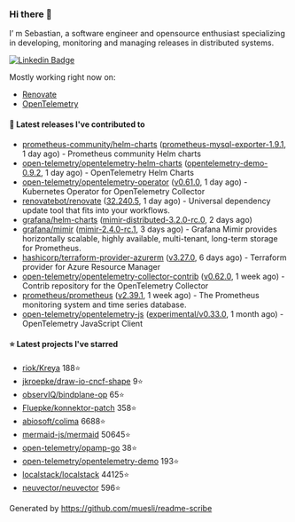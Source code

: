 ### Hi there 👋

I’ m Sebastian, a software engineer and opensource enthusiast specializing in developing, monitoring and managing releases in distributed systems.

[![Linkedin Badge](https://img.shields.io/badge/-LinkedIn-blue?style=flat&logo=Linkedin&logoColor=white&link=https://www.linkedin.com/in/sebastian-poxhofer/)](https://www.linkedin.com/in/sebastian-poxhofer/)

Mostly working right now on:
- [Renovate](https://github.com/renovatebot/renovate)
- [OpenTelemetry](https://github.com/open-telemetry)



#### 🚀 Latest releases I've contributed to

- [prometheus-community/helm-charts](https://github.com/prometheus-community/helm-charts) ([prometheus-mysql-exporter-1.9.1](https://github.com/prometheus-community/helm-charts/releases/tag/prometheus-mysql-exporter-1.9.1), 1 day ago) - Prometheus community Helm charts
- [open-telemetry/opentelemetry-helm-charts](https://github.com/open-telemetry/opentelemetry-helm-charts) ([opentelemetry-demo-0.9.2](https://github.com/open-telemetry/opentelemetry-helm-charts/releases/tag/opentelemetry-demo-0.9.2), 1 day ago) - OpenTelemetry Helm Charts
- [open-telemetry/opentelemetry-operator](https://github.com/open-telemetry/opentelemetry-operator) ([v0.61.0](https://github.com/open-telemetry/opentelemetry-operator/releases/tag/v0.61.0), 1 day ago) - Kubernetes Operator for OpenTelemetry Collector
- [renovatebot/renovate](https://github.com/renovatebot/renovate) ([32.240.5](https://github.com/renovatebot/renovate/releases/tag/32.240.5), 1 day ago) - Universal dependency update tool that fits into your workflows.
- [grafana/helm-charts](https://github.com/grafana/helm-charts) ([mimir-distributed-3.2.0-rc.0](https://github.com/grafana/helm-charts/releases/tag/mimir-distributed-3.2.0-rc.0), 2 days ago)
- [grafana/mimir](https://github.com/grafana/mimir) ([mimir-2.4.0-rc.1](https://github.com/grafana/mimir/releases/tag/mimir-2.4.0-rc.1), 3 days ago) - Grafana Mimir provides horizontally scalable, highly available, multi-tenant, long-term storage for Prometheus.
- [hashicorp/terraform-provider-azurerm](https://github.com/hashicorp/terraform-provider-azurerm) ([v3.27.0](https://github.com/hashicorp/terraform-provider-azurerm/releases/tag/v3.27.0), 6 days ago) - Terraform provider for Azure Resource Manager
- [open-telemetry/opentelemetry-collector-contrib](https://github.com/open-telemetry/opentelemetry-collector-contrib) ([v0.62.0](https://github.com/open-telemetry/opentelemetry-collector-contrib/releases/tag/v0.62.0), 1 week ago) - Contrib repository for the OpenTelemetry Collector
- [prometheus/prometheus](https://github.com/prometheus/prometheus) ([v2.39.1](https://github.com/prometheus/prometheus/releases/tag/v2.39.1), 1 week ago) - The Prometheus monitoring system and time series database.
- [open-telemetry/opentelemetry-js](https://github.com/open-telemetry/opentelemetry-js) ([experimental/v0.33.0](https://github.com/open-telemetry/opentelemetry-js/releases/tag/experimental%2Fv0.33.0), 1 month ago) - OpenTelemetry JavaScript Client

#### ⭐ Latest projects I've starred

- [riok/Kreya](https://github.com/riok/Kreya) 188⭐
- [jkroepke/draw-io-cncf-shape](https://github.com/jkroepke/draw-io-cncf-shape) 9⭐
- [observIQ/bindplane-op](https://github.com/observIQ/bindplane-op) 65⭐
- [Fluepke/konnektor-patch](https://github.com/Fluepke/konnektor-patch) 358⭐
- [abiosoft/colima](https://github.com/abiosoft/colima) 6688⭐
- [mermaid-js/mermaid](https://github.com/mermaid-js/mermaid) 50645⭐
- [open-telemetry/opamp-go](https://github.com/open-telemetry/opamp-go) 38⭐
- [open-telemetry/opentelemetry-demo](https://github.com/open-telemetry/opentelemetry-demo) 193⭐
- [localstack/localstack](https://github.com/localstack/localstack) 44125⭐
- [neuvector/neuvector](https://github.com/neuvector/neuvector) 596⭐



Generated by https://github.com/muesli/readme-scribe
